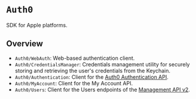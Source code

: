 # ``Auth0``

SDK for Apple platforms.

## Overview

- ``Auth0/WebAuth``: Web-based authentication client.
- ``Auth0/CredentialsManager``: Credentials management utility for securely storing and retrieving the user's credentials from the Keychain.
- ``Auth0/Authentication``: Client for the [Auth0 Authentication API](https://auth0.com/docs/api/authentication).
- ``Auth0/MyAccount``: Client for the My Account API.
- ``Auth0/Users``: Client for the Users endpoints of the [Management API v2](https://auth0.com/docs/api/management/v2).
